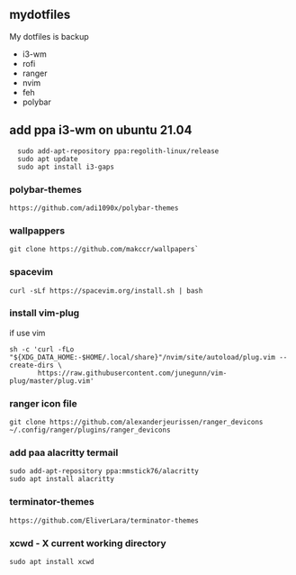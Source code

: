 ## mydotfiles
My dotfiles is  backup
- i3-wm 
- rofi
- ranger 
- nvim 
- feh
- polybar

## add ppa  i3-wm on ubuntu 21.04 
```
  sudo add-apt-repository ppa:regolith-linux/release
  sudo apt update
  sudo apt install i3-gaps
```
### polybar-themes 
```
https://github.com/adi1090x/polybar-themes
```
### wallpappers

```
git clone https://github.com/makccr/wallpapers`
```
### spacevim 
```
curl -sLf https://spacevim.org/install.sh | bash
```

### install  vim-plug
if use vim 
```
sh -c 'curl -fLo "${XDG_DATA_HOME:-$HOME/.local/share}"/nvim/site/autoload/plug.vim --create-dirs \
       https://raw.githubusercontent.com/junegunn/vim-plug/master/plug.vim'
```

### ranger icon file 

```
git clone https://github.com/alexanderjeurissen/ranger_devicons ~/.config/ranger/plugins/ranger_devicons

```

### add paa alacritty termail 

```
sudo add-apt-repository ppa:mmstick76/alacritty
sudo apt install alacritty
```

### terminator-themes
```
https://github.com/EliverLara/terminator-themes
```

### xcwd - X current working directory
```
sudo apt install xcwd
```
